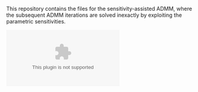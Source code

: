 This repository contains the files for the sensitivity-assisted ADMM, where the subsequent ADMM iterations are solved inexactly by exploiting the parametric sensitivities. 

![sADMM](MemoryLocking.eps)
